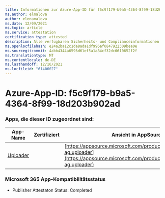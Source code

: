 ```yaml
---
title: Informationen zur Azure-App-ID für f5c9f179-b9a5-4364-8f99-18d203b902ad
ms.author: elmalova
author: elenamalova
ms.date: 12/09/2021
ms.topic: article
ms.service: attestation
certification_type: attested
description: Alle verfügbaren Sicherheits- und Complianceinformationen für f5c9f179-b9a5-4364-8f99-18d203b902ad.
ms.openlocfilehash: e24a2ba12c1da8ada1df996af0847922309bea0e
ms.sourcegitcommit: 4abb4344a6593d61ef5a1a84cf32dc6610652f2f
ms.translationtype: MT
ms.contentlocale: de-DE
ms.lasthandoff: 12/10/2021
ms.locfileid: "61406027"
---
```

# <a name="azure-app-id-f5c9f179-b9a5-4364-8f99-18d203b902ad"></a>Azure-App-ID: f5c9f179-b9a5-4364-8f99-18d203b902ad


### <a name="apps-associated-with-this-id"></a>Apps, die dieser ID zugeordnet sind:
| **App-Name** | **Zertifiziert** | **Ansicht in AppSource** |
|--------------|---------------|-----------------------|
| [Uploader](https://docs.microsoft.com/microsoft-365-app-certification/forward/officeatwork-ag.uploader) |  | [https://appsource.microsoft.com/product/office/officeatwork-ag.uploader](https://appsource.microsoft.com/product/office/officeatwork-ag.uploader) |

### <a name="microsoft-365-app-compliance-status"></a>Microsoft 365 App-Kompatibilitätsstatus
- Publisher Attestaton Status: Completed
